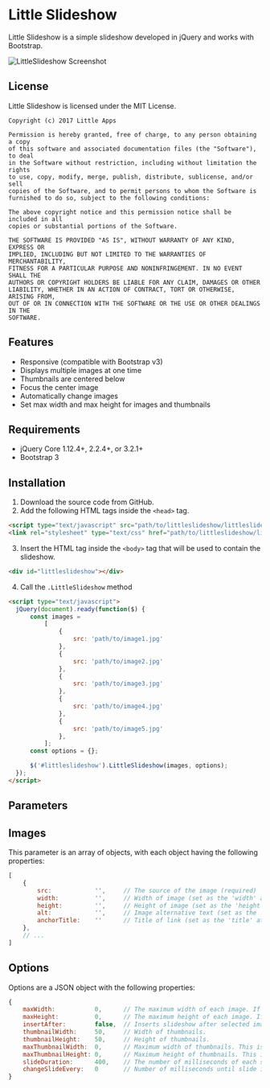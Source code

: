 # Little Slideshow
Little Slideshow is a simple slideshow developed in jQuery and works with Bootstrap.

![LittleSlideshow Screenshot](http://i.imgur.com/ROXq28X.png)

## License ##
Little Slideshow is licensed under the MIT License. 

    Copyright (c) 2017 Little Apps
    
    Permission is hereby granted, free of charge, to any person obtaining a copy
    of this software and associated documentation files (the "Software"), to deal
    in the Software without restriction, including without limitation the rights
    to use, copy, modify, merge, publish, distribute, sublicense, and/or sell
    copies of the Software, and to permit persons to whom the Software is
    furnished to do so, subject to the following conditions:
    
    The above copyright notice and this permission notice shall be included in all
    copies or substantial portions of the Software.
    
    THE SOFTWARE IS PROVIDED "AS IS", WITHOUT WARRANTY OF ANY KIND, EXPRESS OR
    IMPLIED, INCLUDING BUT NOT LIMITED TO THE WARRANTIES OF MERCHANTABILITY,
    FITNESS FOR A PARTICULAR PURPOSE AND NONINFRINGEMENT. IN NO EVENT SHALL THE
    AUTHORS OR COPYRIGHT HOLDERS BE LIABLE FOR ANY CLAIM, DAMAGES OR OTHER
    LIABILITY, WHETHER IN AN ACTION OF CONTRACT, TORT OR OTHERWISE, ARISING FROM,
    OUT OF OR IN CONNECTION WITH THE SOFTWARE OR THE USE OR OTHER DEALINGS IN THE
    SOFTWARE.

## Features ##
 * Responsive (compatible with Bootstrap v3)
 * Displays multiple images at one time
 * Thumbnails are centered below
 * Focus the center image
 * Automatically change images
 * Set max width and max height for images and thumbnails

## Requirements ##
 * jQuery Core 1.12.4+, 2.2.4+, or 3.2.1+
 * Bootstrap 3

## Installation ##
   1. Download the source code from GitHub.
   2. Add the following HTML tags inside the ``<head>`` tag.

```html
<script type="text/javascript" src="path/to/littleslideshow/littleslideshow.min.js"></script>
<link rel="stylesheet" type="text/css" href="path/to/littleslideshow/littleslideshow.min.css">
```
          
   3. Insert the HTML tag inside the ``<body>`` tag that will be used to contain the slideshow.

```html
<div id="littleslideshow"></div>
```
           
   4. Call the ``.LittleSlideshow`` method
    
```html
<script type="text/javascript">
  jQuery(document).ready(function($) {
      const images =
          [
              {
                  src: 'path/to/image1.jpg'
              },
              {
                  src: 'path/to/image2.jpg'
              },
              {
                  src: 'path/to/image3.jpg'
              },
              {
                  src: 'path/to/image4.jpg'
              },
              {
                  src: 'path/to/image5.jpg'
              },
          ];
      const options = {};

      $('#littleslideshow').LittleSlideshow(images, options);
  });
</script>
 ```
           
## Parameters ##
## Images ##
This parameter is an array of objects, with each object having the following properties:

```javascript
[
    {
        src:            '',     // The source of the image (required)
        width:          '',     // Width of image (set as the 'width' attribute of <img>)
        height:         '',     // Height of image (set as the 'height' attribute of <img>)
        alt:            '',     // Image alternative text (set as the 'alt' attribute of <img>)
        anchorTitle:    ''      // Title of link (set as the 'title' attribute of <a>)
    },
    // ...
]
```

## Options ##
Options are a JSON object with the following properties:

```javascript
{
    maxWidth:           0,      // The maximum width of each image. If zero, the original image widths are used.
    maxHeight:          0,      // The maximum height of each image. If zero, the original image heights are used.
    insertAfter:        false,  // Inserts slideshow after selected image (rather than inside) if true.
    thumbnailWidth:     50,     // Width of thumbnails.
    thumbnailHeight:    50,     // Height of thumbnails.
    maxThumbnailWidth:  0,      // Maximum width of thumbnails. This is ignored if zero. If not zero and thumbnailWidth is larger than maxThumbnailWidth, maxThumbnailWidth supersedes the thumbnailWidth.
    maxThumbnailHeight: 0,      // Maximum height of thumbnails. This is ignored if zero. If not zero and thumbnailHeight is larger than maxThumbnailHeight, maxThumbnailHeight supersedes the thumbnailHeight.
    slideDuration:      400,    // The number of milliseconds of each slide animation. Ignored if changeSlideEvery is zero.
    changeSlideEvery:   0       // Number of milliseconds until slide is automatically changed. If zero, slides aren't changed automatically.
}
```

